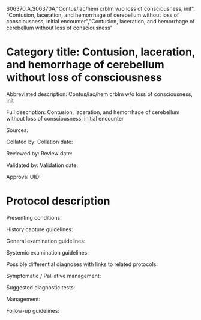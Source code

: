 S06370,A,S06370A,"Contus/lac/hem crblm w/o loss of consciousness, init", "Contusion, laceration, and hemorrhage of cerebellum without loss of consciousness, initial encounter","Contusion, laceration, and hemorrhage of cerebellum without loss of consciousness"
# Category title: Contusion, laceration, and hemorrhage of cerebellum without loss of consciousness

Abbreviated description: Contus/lac/hem crblm w/o loss of consciousness, init

Full description: Contusion, laceration, and hemorrhage of cerebellum without loss of consciousness, initial encounter

Sources:

Collated by:
Collation date:

Reviewed by:
Review date:

Validated by:
Validation date:

Approval UID:

# Protocol description

Presenting conditions:

History capture guidelines:

General examination guidelines:

Systemic examination guidelines:

Possible differential diagnoses with links to related protocols:

Symptomatic / Palliative management:

Suggested diagnostic tests:

Management:

Follow-up guidelines:
